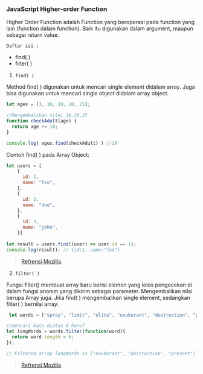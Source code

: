 ### JavaScript Higher-order Function

Higher Order Function adalah Function yang beroperasi pada function yang lain (function dalam function). Baik itu digunakan dalam argument, maupun sebagai return value.

`Daftar isi :` 
- find( )
- filter( )



1. `find( )`

Method find( ) digunakan untuk mencari single element didalam array. Juga bisa digunakan untuk mencari single object didalam array object.

```js
let ages = [3, 10, 18, 20, 25];

//Mengembalikan nilai 18,20,25
function checkAdult(age) {
  return age >= 18;
}

console.log( ages.find(checkAdult) ) //18
```
Contoh find( ) pada Array Object: 
```js
let users = [
    {
      id: 1,
      name: "foo",
    },
    {
      id: 2,
      name: "doe",
    },
    {
      id: 3,
      name: "john",
    }]
    
let result = users.find((user) => user.id == 1); 
console.log(result); // {id:1, name:"foo"}
```
> [Refrensi Mozilla](https://developer.mozilla.org/id/docs/Web/JavaScript/Reference/Global_Objects/Array/find).

2. `filter( )`

Fungsi filter() membuat array baru berisi elemen yang lolos pengecekan di dalam fungsi anonim yang dikirim sebagai parameter. Mengembalikan nilai berupa Array juga. Jika find( ) mengembalikan single element, sedangkan filter( ) bernilai array.

```js
 let words = ["spray", "limit", "elite", "exuberant", "destruction", "present"];

//mencari kata diatas 6 huruf
let longWords = words.filter(function(word){
  return word.length > 6;
});

// Filtered array longWords is ["exuberant", "destruction", "present"]
```
> [Refrensi Mozilla](https://developer.mozilla.org/id/docs/Web/JavaScript/Reference/Global_Objects/Array/filter).
